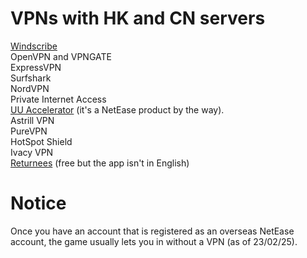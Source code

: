 # VPNs with HK and CN servers
[Windscribe](https://windscribe.com/) \
OpenVPN and VPNGATE        
ExpressVPN         
Surfshark           
NordVPN          
Private Internet Access        
[UU Accelerator](https://uu.163.com/) (it's a NetEase product by the way).  
Astrill VPN            
PureVPN             
HotSpot Shield               
Ivacy VPN         
[Returnees](https://haigui.in/) (free but the app isn't in English)
# Notice  
Once you have an account that is registered as an overseas NetEase account, the game usually lets you in without a VPN (as of 23/02/25).
